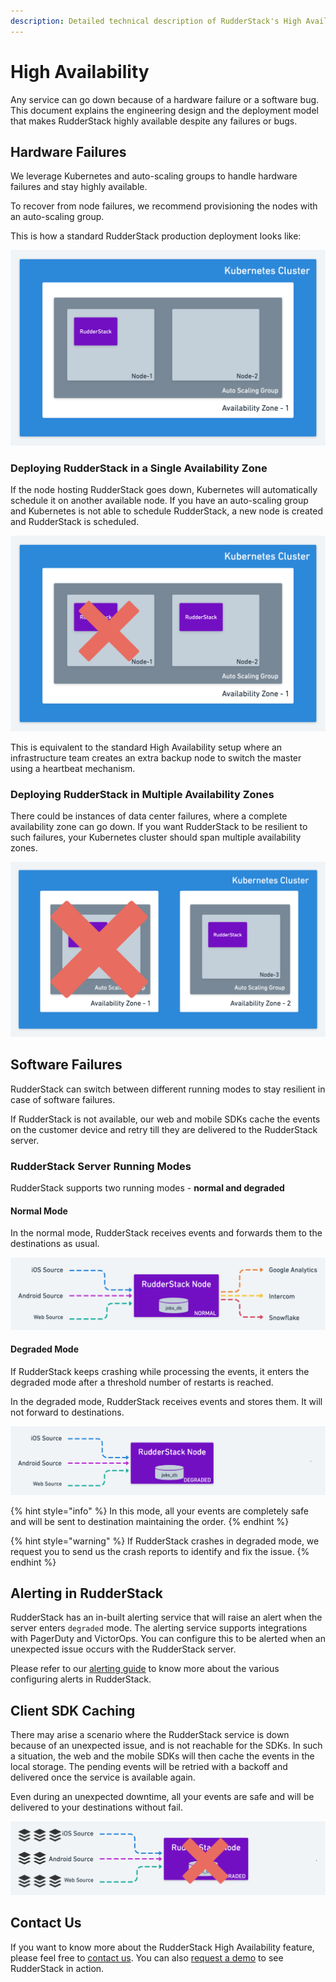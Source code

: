 ```yaml
---
description: Detailed technical description of RudderStack's High Availability feature
---
```


# High Availability

Any service can go down because of a hardware failure or a software bug. This document explains the engineering design and the deployment model that makes RudderStack highly available despite any failures or bugs.

## Hardware Failures

We leverage Kubernetes and auto-scaling groups to handle hardware failures and stay highly available.

To recover from node failures, we recommend provisioning the nodes with an auto-scaling group. 

This is how a standard RudderStack production deployment looks like:

![](../.gitbook/assets/rudderstack2x_-7-.png)

### Deploying RudderStack in a Single Availability Zone

If the node hosting RudderStack goes down, Kubernetes will automatically schedule it on another available node. If you have an auto-scaling group and Kubernetes is not able to schedule RudderStack, a new node is created and RudderStack is scheduled.

![Single Availability Zone](../.gitbook/assets/rudderstack2x_-9-.png)

This is equivalent to the standard High Availability setup where an infrastructure team creates an extra backup node to switch the master using a heartbeat mechanism.

### Deploying RudderStack in Multiple Availability Zones

There could be instances of data center failures, where a complete availability zone can go down. If you want RudderStack to be resilient to such failures, your Kubernetes cluster should span multiple availability zones.

![Multiple Availability Zones](../.gitbook/assets/rudderstack2x_-11-.png)

## Software Failures

RudderStack can switch between different running modes to stay resilient in case of software failures.

If RudderStack is not available, our web and mobile SDKs cache the events on the customer device and retry till they are delivered to the RudderStack server.

### RudderStack Server Running Modes

RudderStack supports two running modes - **normal and degraded** 

#### Normal Mode

In the normal mode, RudderStack receives events and forwards them to the destinations as usual.

![Normal Mode](../.gitbook/assets/rudderstack2x_-12-.png)

#### Degraded Mode

If RudderStack keeps crashing while processing the events, it enters the degraded mode after a threshold number of restarts is reached.

In the degraded mode, RudderStack receives events and stores them. It will not forward to destinations. 

![Degraded Mode](../.gitbook/assets/rudderstack2x_-13-%20%281%29%20%281%29%20%281%29%20%281%29%20%281%29.png)

{% hint style="info" %}
In this mode, all your events are completely safe and will be sent to destination maintaining the order.
{% endhint %}

{% hint style="warning" %}
If RudderStack crashes in degraded mode, we request you to send us the crash reports to identify and fix the issue.
{% endhint %}

## Alerting in RudderStack

RudderStack has an in-built alerting service that will raise an alert when the server enters `degraded` mode. The alerting service supports integrations with PagerDuty and VictorOps. You can configure this to be alerted when an unexpected issue occurs with the RudderStack server.

Please refer to our [alerting guide](https://docs.rudderstack.com/administrators-guide/alerting) to know more about the various configuring alerts in RudderStack.

## Client SDK Caching

There may arise a scenario where the RudderStack service is down because of an unexpected issue, and is not reachable for the SDKs. In such a situation, the web and the mobile SDKs will then cache the events in the local storage. The pending events will be retried with a backoff and delivered once the service is available again.

Even during an unexpected downtime, all your events are safe and will be delivered to your destinations without fail.

![Downtime Scenario](../.gitbook/assets/rudderstack2x_-6-.png)

## Contact Us

If you want to know more about the RudderStack High Availability feature, please feel free to [contact us](mailto:%20contact@rudderstack.com). You can also [request a demo](https://rudderstack.com/request-a-demo/) to see RudderStack in action.

